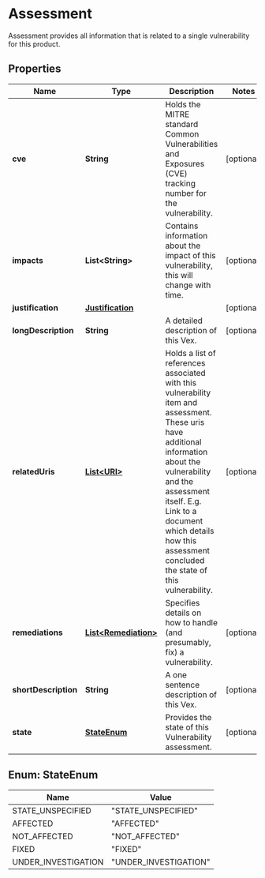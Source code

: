 

# Assessment

Assessment provides all information that is related to a single vulnerability for this product.

## Properties

| Name | Type | Description | Notes |
|------------ | ------------- | ------------- | -------------|
|**cve** | **String** | Holds the MITRE standard Common Vulnerabilities and Exposures (CVE) tracking number for the vulnerability. |  [optional] |
|**impacts** | **List&lt;String&gt;** | Contains information about the impact of this vulnerability, this will change with time. |  [optional] |
|**justification** | [**Justification**](Justification.md) |  |  [optional] |
|**longDescription** | **String** | A detailed description of this Vex. |  [optional] |
|**relatedUris** | [**List&lt;URI&gt;**](URI.md) | Holds a list of references associated with this vulnerability item and assessment. These uris have additional information about the vulnerability and the assessment itself. E.g. Link to a document which details how this assessment concluded the state of this vulnerability. |  [optional] |
|**remediations** | [**List&lt;Remediation&gt;**](Remediation.md) | Specifies details on how to handle (and presumably, fix) a vulnerability. |  [optional] |
|**shortDescription** | **String** | A one sentence description of this Vex. |  [optional] |
|**state** | [**StateEnum**](#StateEnum) | Provides the state of this Vulnerability assessment. |  [optional] |



## Enum: StateEnum

| Name | Value |
|---- | -----|
| STATE_UNSPECIFIED | &quot;STATE_UNSPECIFIED&quot; |
| AFFECTED | &quot;AFFECTED&quot; |
| NOT_AFFECTED | &quot;NOT_AFFECTED&quot; |
| FIXED | &quot;FIXED&quot; |
| UNDER_INVESTIGATION | &quot;UNDER_INVESTIGATION&quot; |



